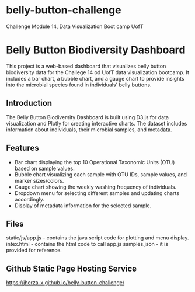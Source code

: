 # belly-button-challenge
Challenge Module 14, Data Visualization Boot camp UofT

# Belly Button Biodiversity Dashboard

This project is a web-based dashboard that visualizes belly button biodiversity data for the Challege 14 od UofT data visualization bootcamp. It includes a bar chart, a bubble chart, and a gauge chart to provide insights into the microbial species found in individuals' belly buttons.

## Introduction

The Belly Button Biodiversity Dashboard is built using D3.js for data visualization and Plotly for creating interactive charts. The dataset includes information about individuals, their microbial samples, and metadata.

## Features

- Bar chart displaying the top 10 Operational Taxonomic Units (OTU) based on sample values.
- Bubble chart visualizing each sample with OTU IDs, sample values, and marker sizes/colors.
- Gauge chart showing the weekly washing frequency of individuals.
- Dropdown menu for selecting different samples and updating charts accordingly.
- Display of metadata information for the selected sample.

## Files

static/js/app.js - contains the java script code for plotting and menu display.
intex.html - contains the html code to call app.js
samples.json - it is provided for reference.

## Github Static Page Hosting Service

https://jherza-x.github.io/belly-button-challenge/